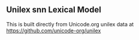 Unilex snn Lexical Model
----------------------

This is built directly from Unicode.org unilex data at
https://github.com/unicode-org/unilex
